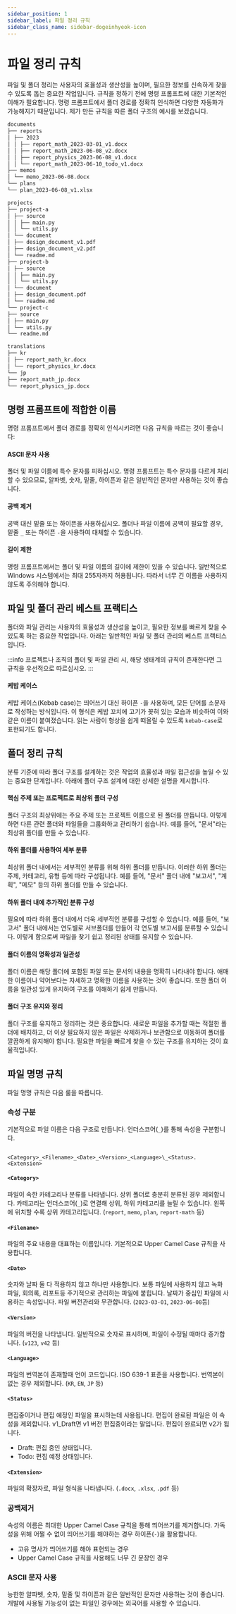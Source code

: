```yaml
---
sidebar_position: 1
sidebar_label: 파일 정리 규칙
sidebar_class_name: sidebar-dogeinhyeok-icon
---
```


# 파일 정리 규칙

파일 및 폴더 정리는 사용자의 효율성과 생산성을 높이며, 필요한 정보를 신속하게 찾을 수 있도록 돕는 중요한 작업입니다. 규칙을 정하기 전에 명령 프롬프트에 대한 기본적인 이해가 필요합니다. 명령 프롬프트에서 폴더 경로를 정확히 인식하면 다양한 자동화가 가능해지기 때문입니다. 제가 만든 규칙을 따른 폴더 구조의 예시를 보겠습니다.

```md
documents
├── reports
│ ├── 2023
│ │ ├── report_math_2023-03-01_v1.docx
│ │ ├── report_math_2023-06-08_v2.docx
│ │ ├── report_physics_2023-06-08_v1.docx
│ │ └── report_math_2023-06-10_todo_v1.docx
├── memos
│ └── memo_2023-06-08.docx
└── plans
└── plan_2023-06-08_v1.xlsx

projects
├── project-a
│ ├── source
│ │ ├── main.py
│ │ └── utils.py
│ └── document
│ ├── design_document_v1.pdf
│ ├── design_document_v2.pdf
│ └── readme.md
├── project-b
│ ├── source
│ │ ├── main.py
│ │ └── utils.py
│ └── document
│ ├── design_document.pdf
│ └── readme.md
└── project-c
├── source
│ ├── main.py
│ └── utils.py
└── readme.md

translations
├── kr
│ ├── report_math_kr.docx
│ └── report_physics_kr.docx
└── jp
├── report_math_jp.docx
└── report_physics_jp.docx
```

## 명령 프롬프트에 적합한 이름

명령 프롬프트에서 폴더 경로를 정확히 인식시키려면 다음 규칙을 따르는 것이 좋습니다:

#### ASCII 문자 사용

폴더 및 파일 이름에 특수 문자를 피하십시오. 명령 프롬프트는 특수 문자를 다르게 처리할 수 있으므로, 알파벳, 숫자, 밑줄, 하이픈과 같은 일반적인 문자만 사용하는 것이 좋습니다.

#### 공백 제거

공백 대신 밑줄 또는 하이픈을 사용하십시오. 폴더나 파일 이름에 공백이 필요할 경우, 밑줄 `_` 또는 하이픈 `-`을 사용하여 대체할 수 있습니다.

#### 길이 제한

명령 프롬프트에서는 폴더 및 파일 이름의 길이에 제한이 있을 수 있습니다. 일반적으로 Windows 시스템에서는 최대 255자까지 허용됩니다. 따라서 너무 긴 이름을 사용하지 않도록 주의해야 합니다.

## 파일 및 폴더 관리 베스트 프랙티스

폴더와 파일 관리는 사용자의 효율성과 생산성을 높이고, 필요한 정보를 빠르게 찾을 수 있도록 하는 중요한 작업입니다. 아래는 일반적인 파일 및 폴더 관리의 베스트 프랙티스입니다.

:::info
프로젝트나 조직의 폴더 및 파일 관리 시, 해당 생태계의 규칙이 존재한다면 그 규칙을 우선적으로 따르십시오.
:::

#### 케밥 케이스

케밥 케이스(Kebab case)는 띄어쓰기 대신 하이픈 `-`을 사용하며, 모든 단어를 소문자로 작성하는 방식입니다. 이 형식은 케밥 꼬치에 고기가 꽂혀 있는 모습과 비슷하여 이와 같은 이름이 붙여졌습니다. 읽는 사람이 형상을 쉽게 떠올릴 수 있도록 `kebab-case`로 표현되기도 합니다.

## 폴더 정리 규칙

분류 기준에 따라 폴더 구조를 설계하는 것은 작업의 효율성과 파일 접근성을 높일 수 있는 중요한 단계입니다. 아래에 폴더 구조 설계에 대한 상세한 설명을 제시합니다.

#### 핵심 주제 또는 프로젝트로 최상위 폴더 구성

폴더 구조의 최상위에는 주요 주제 또는 프로젝트 이름으로 된 폴더를 만듭니다. 이렇게 하면 다른 관련 폴더와 파일들을 그룹화하고 관리하기 쉽습니다. 예를 들어, "문서"라는 최상위 폴더를 만들 수 있습니다.

#### 하위 폴더를 사용하여 세부 분류

최상위 폴더 내에서는 세부적인 분류를 위해 하위 폴더를 만듭니다. 이러한 하위 폴더는 주제, 카테고리, 유형 등에 따라 구성됩니다. 예를 들어, "문서" 폴더 내에 "보고서", "계획", "메모" 등의 하위 폴더를 만들 수 있습니다.

#### 하위 폴더 내에 추가적인 분류 구성

필요에 따라 하위 폴더 내에서 더욱 세부적인 분류를 구성할 수 있습니다. 예를 들어, "보고서" 폴더 내에서는 연도별로 서브폴더를 만들어 각 연도별 보고서를 분류할 수 있습니다. 이렇게 함으로써 파일을 찾기 쉽고 정리된 상태를 유지할 수 있습니다.

#### 폴더 이름의 명확성과 일관성

폴더 이름은 해당 폴더에 포함된 파일 또는 문서의 내용을 명확히 나타내야 합니다. 애매한 이름이나 약어보다는 자세하고 명확한 이름을 사용하는 것이 좋습니다. 또한 폴더 이름을 일관성 있게 유지하여 구조를 이해하기 쉽게 만듭니다.

#### 폴더 구조 유지와 정리

폴더 구조를 유지하고 정리하는 것은 중요합니다. 새로운 파일을 추가할 때는 적절한 폴더에 배치하고, 더 이상 필요하지 않은 파일은 삭제하거나 보관함으로 이동하여 폴더를 깔끔하게 유지해야 합니다. 필요한 파일을 빠르게 찾을 수 있는 구조를 유지하는 것이 효율적입니다.

## 파일 명명 규칙

파일 명명 규칙은 다음 룰을 따릅니다.

### 속성 구분

기본적으로 파일 이름은 다음 구조로 만듭니다. 언더스코어(`_`)를 통해 속성을 구분합니다.

```

<Category>_<Filename>_<Date>_<Version>_<Language>\_<Status>.<Extension>

```

#### `<Category>`

파일이 속한 카테고리나 분류를 나타냅니다. 상위 폴더로 충분히 분류된 경우 제외합니다. 카테고리는 언더스코어(`_`)로 연결해 상위, 하위 카테고리를 늘릴 수 있습니다. 왼쪽에 위치할 수록 상위 카테고리입니다. (`report`, `memo`, `plan`, `report-math` 등)

#### `<Filename>`

파일의 주요 내용을 대표하는 이름입니다. 기본적으로 Upper Camel Case 규칙을 사용합니다.

#### `<Date>`

숫자와 날짜 둘 다 적용하지 않고 하나만 사용합니다. 보통 파일에 사용하지 않고 녹화 파일, 회의록, 리포트등 주기적으로 관리하는 파일에 붙힙니다. 날짜가 중심인 파일에 사용하는 속성입니다. 파일 버전관리와 무관합니다. (`2023-03-01`, `2023-06-08`등)

#### `<Version>`

파일의 버전을 나타냅니다. 일반적으로 숫자로 표시하며, 파일이 수정될 때마다 증가합니다. (`v123`, `v42` 등)

#### `<Language>`

파일의 번역본이 존재할때 언어 코드입니다. ISO 639-1 표준을 사용합니다. 번역본이 없는 경우 제외합니다. (`KR`, `EN`, `JP` 등)

#### `<Status>`

편집중이거나 편집 예정인 파일을 표시하는데 사용됩니다. 편집이 완료된 파일은 이 속성을 제외합니다. v1_Draft면 v1 버전 편집중이라는 말입니다. 편집이 완료되면 v2가 됩니다.

- Draft: 편집 중인 상태입니다.
- Todo: 편집 예정 상태입니다.

#### `<Extension>`

파일의 확장자로, 파일 형식을 나타냅니다. (`.docx`, `.xlsx`, `.pdf` 등)

### 공백제거

속성의 이름은 최대한 Upper Camel Case 규칙을 통해 띄어쓰기를 제거합니다. 가독성을 위해 어쩔 수 없이 띄어쓰기를 해야하는 경우 하이픈(`-`)을 활용합니다.

- 고유 명사가 띄어쓰기를 해야 표현되는 경우
- Upper Camel Case 규칙을 사용해도 너무 긴 문장인 경우

### ASCII 문자 사용

능한한 알파벳, 숫자, 밑줄 및 하이픈과 같은 일반적인 문자만 사용하는 것이 좋습니다. 개발에 사용될 가능성이 없는 파일인 경우에는 외국어를 사용할 수 있습니다.
